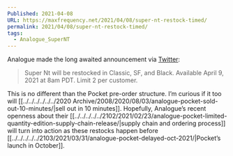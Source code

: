 ```yaml
---
Published: 2021-04-08
URL: https://maxfrequency.net/2021/04/08/super-nt-restock-timed/
permalink: 2021/04/08/super-nt-restock-timed/
tags:
  - Analogue_SuperNT
---
```

Analogue made the long awaited announcement via [Twitter](https://twitter.com/analogue/status/1380182487687647233):

> Super Nt will be restocked in Classic, SF, and Black.
> Available April 9, 2021 at 8am PDT.
> Limit 2 per customer.

This is no different than the Pocket pre-order structure. I’m curious if it too will [[../../../../../../2020 Archive/2008/2020/08/03/analogue-pocket-sold-out-10-minutes/|sell out in 10 minutes]]. Hopefully, Analogue’s recent openness about their [[../../../../../2102/2021/02/23/analogue-pocket-limited-quantity-edition-supply-chain-release/|supply chain and ordering process]] will turn into action as these restocks happen before [[../../../../../2103/2021/03/31/analogue-pocket-delayed-oct-2021/|Pocket’s launch in October]].